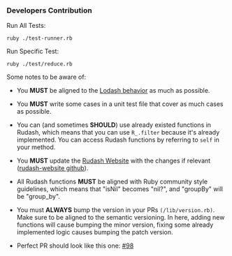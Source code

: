 ### Developers Contribution 
Run All Tests:
```
ruby ./test-runner.rb
```

Run Specific Test:
```
ruby ./test/reduce.rb
```

Some notes to be aware of:

- You **MUST** be aligned to the [Lodash behavior](https://lodash.com/docs/4.17.15) as much as possible.

- You **MUST** write some cases in a unit test file that cover as much cases as possible.

- You can (and sometimes **SHOULD**) use already existed functions in Rudash, which means that you can use `R_.filter` because it's already implemented. You can access Rudash functions by referring to `self` in your method.

- You **MUST** update the [Rudash Website](https://rudash.netlify.com/) with the changes if relevant ([rudash-website github](https://github.com/Attrash-Islam/rudash-website)).

- All Rudash functions **MUST** be aligned with Ruby community style guidelines, which means that "isNil" becomes "nil?", and "groupBy" will be "group_by".

- You must **ALWAYS** bump the version in your PRs `(/lib/version.rb)`. Make sure to be aligned to the semantic versioning. In here, adding new functions will cause bumping the minor version, fixing some already implemented logic causes bumping the patch version.

- Perfect PR should look like this one: [#98](https://github.com/Attrash-Islam/rudash/pull/98) 
